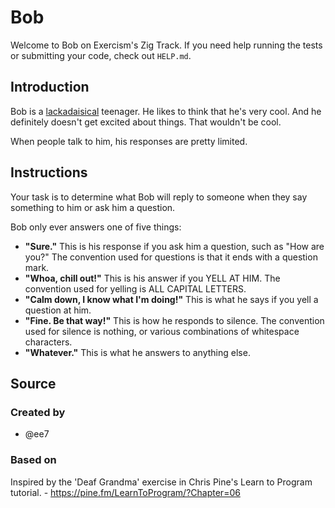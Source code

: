 # Bob

Welcome to Bob on Exercism's Zig Track.
If you need help running the tests or submitting your code, check out `HELP.md`.

## Introduction

Bob is a [lackadaisical] teenager.
He likes to think that he's very cool.
And he definitely doesn't get excited about things.
That wouldn't be cool.

When people talk to him, his responses are pretty limited.

## Instructions

Your task is to determine what Bob will reply to someone when they say something to him or ask him a question.

Bob only ever answers one of five things:

- **"Sure."**
  This is his response if you ask him a question, such as "How are you?"
  The convention used for questions is that it ends with a question mark.
- **"Whoa, chill out!"**
  This is his answer if you YELL AT HIM.
  The convention used for yelling is ALL CAPITAL LETTERS.
- **"Calm down, I know what I'm doing!"**
  This is what he says if you yell a question at him.
- **"Fine. Be that way!"**
  This is how he responds to silence.
  The convention used for silence is nothing, or various combinations of whitespace characters.
- **"Whatever."**
  This is what he answers to anything else.

## Source

### Created by

- @ee7

### Based on

Inspired by the 'Deaf Grandma' exercise in Chris Pine's Learn to Program tutorial. - https://pine.fm/LearnToProgram/?Chapter=06

[lackadaisical]: https://www.collinsdictionary.com/dictionary/english/lackadaisical
